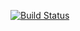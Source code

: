 [![Build Status](https://travis-ci.org/NickolasDePiton/MatrixNickIsckl.svg?branch=master)](https://travis-ci.org/NickolasDePiton/MatrixNickIsckl.svg?branch=master)
